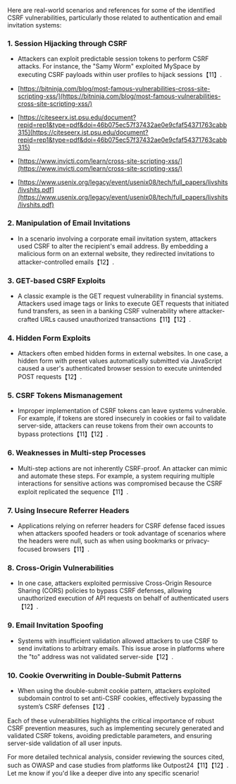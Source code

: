 Here are real-world scenarios and references for some of the identified CSRF vulnerabilities, particularly those related to authentication and email invitation systems:

### 1. **Session Hijacking through CSRF**
   - Attackers can exploit predictable session tokens to perform CSRF attacks. For instance, the "Samy Worm" exploited MySpace by executing CSRF payloads within user profiles to hijack sessions【11】.


 - [https://bitninja.com/blog/most-famous-vulnerabilities-cross-site-scripting-xss/](https://bitninja.com/blog/most-famous-vulnerabilities-cross-site-scripting-xss/)
 - [https://citeseerx.ist.psu.edu/document?repid=rep1&type=pdf&doi=46b075ec57f37432ae0e9cfaf54371763cabb315](https://citeseerx.ist.psu.edu/document?repid=rep1&type=pdf&doi=46b075ec57f37432ae0e9cfaf54371763cabb315)
 - [https://www.invicti.com/learn/cross-site-scripting-xss/](https://www.invicti.com/learn/cross-site-scripting-xss/)
 - [https://www.usenix.org/legacy/event/usenix08/tech/full_papers/livshits/livshits.pdf](https://www.usenix.org/legacy/event/usenix08/tech/full_papers/livshits/livshits.pdf)


### 2. **Manipulation of Email Invitations**
   - In a scenario involving a corporate email invitation system, attackers used CSRF to alter the recipient's email address. By embedding a malicious form on an external website, they redirected invitations to attacker-controlled emails【12】.

### 3. **GET-based CSRF Exploits**
   - A classic example is the GET request vulnerability in financial systems. Attackers used image tags or links to execute GET requests that initiated fund transfers, as seen in a banking CSRF vulnerability where attacker-crafted URLs caused unauthorized transactions【11】【12】.

### 4. **Hidden Form Exploits**
   - Attackers often embed hidden forms in external websites. In one case, a hidden form with preset values automatically submitted via JavaScript caused a user's authenticated browser session to execute unintended POST requests【12】.

### 5. **CSRF Tokens Mismanagement**
   - Improper implementation of CSRF tokens can leave systems vulnerable. For example, if tokens are stored insecurely in cookies or fail to validate server-side, attackers can reuse tokens from their own accounts to bypass protections【11】【12】.

### 6. **Weaknesses in Multi-step Processes**
   - Multi-step actions are not inherently CSRF-proof. An attacker can mimic and automate these steps. For example, a system requiring multiple interactions for sensitive actions was compromised because the CSRF exploit replicated the sequence【11】.

### 7. **Using Insecure Referrer Headers**
   - Applications relying on referrer headers for CSRF defense faced issues when attackers spoofed headers or took advantage of scenarios where the headers were null, such as when using bookmarks or privacy-focused browsers【11】.

### 8. **Cross-Origin Vulnerabilities**
   - In one case, attackers exploited permissive Cross-Origin Resource Sharing (CORS) policies to bypass CSRF defenses, allowing unauthorized execution of API requests on behalf of authenticated users【12】.

### 9. **Email Invitation Spoofing**
   - Systems with insufficient validation allowed attackers to use CSRF to send invitations to arbitrary emails. This issue arose in platforms where the "to" address was not validated server-side【12】.

### 10. **Cookie Overwriting in Double-Submit Patterns**
   - When using the double-submit cookie pattern, attackers exploited subdomain control to set anti-CSRF cookies, effectively bypassing the system’s CSRF defenses【12】.

Each of these vulnerabilities highlights the critical importance of robust CSRF prevention measures, such as implementing securely generated and validated CSRF tokens, avoiding predictable parameters, and ensuring server-side validation of all user inputs.

For more detailed technical analysis, consider reviewing the sources cited, such as OWASP and case studies from platforms like Outpost24【11】【12】. Let me know if you'd like a deeper dive into any specific scenario!
